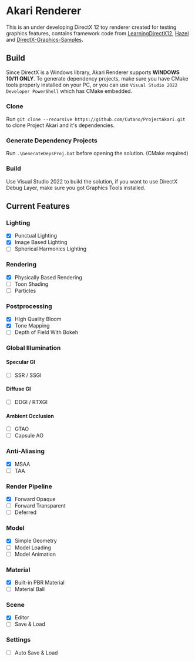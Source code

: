 # Akari Renderer
This is an under developing DirectX 12 toy renderer created for testing graphics features, contains framework code from [LearningDirectX12](https://github.com/jpvanoosten/LearningDirectX12), [Hazel](https://github.com/TheCherno/Hazel) and [DirectX-Graphics-Samples](https://github.com/microsoft/DirectX-Graphics-Samples).

## Build
Since DirectX is a Windows library, Akari Renderer supports **WINDOWS 10/11 ONLY**. To generate dependency projects, make sure you have CMake tools properly installed on your PC, or you can use `Visual Studio 2022 Developer PowerShell` which has CMake embedded.

### Clone
Run `git clone --recursive https://github.com/Cutano/ProjectAkari.git` to clone Project Akari and it's dependencies.

### Generate Dependency Projects
Run  `.\GenerateDepsProj.bat` before opening the solution. (CMake required)

### Build
Use Visual Studio 2022 to build the solution, if you want to use DirectX Debug Layer, make sure you got Graphics Tools installed.

## Current Features

### Lighting
- [x] Punctual Lighting
- [x] Image Based Lighting
- [ ] Spherical Harmonics Lighting

### Rendering
- [x] Physically Based Rendering
- [ ] Toon Shading
- [ ] Particles

### Postprocessing
- [x] High Quality Bloom
- [x] Tone Mapping
- [ ] Depth of Field With Bokeh

### Global Illumination
#### Specular GI
- [ ] SSR / SSGI
#### Diffuse GI
- [ ] DDGI / RTXGI
#### Ambient Occlusion
- [ ] GTAO
- [ ] Capsule AO

### Anti-Aliasing
- [x] MSAA
- [ ] TAA

### Render Pipeline
- [x] Forward Opaque
- [ ] Forward Transparent
- [ ] Deferred

### Model
- [x] Simple Geometry
- [ ] Model Loading
- [ ] Model Animation

### Material
- [x] Built-in PBR Material
- [ ] Material Ball

### Scene
- [x] Editor
- [ ] Save & Load

### Settings
- [ ] Auto Save & Load 